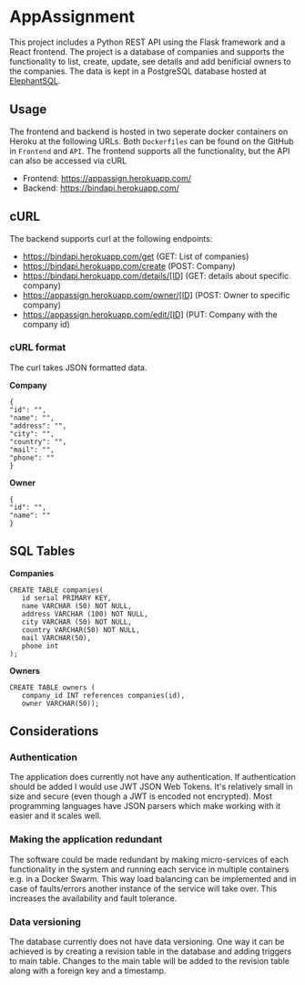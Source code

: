 # AppAssignment
This project includes a Python REST API using the Flask framework and a React frontend. The project is a database of companies and supports the functionality to list, create, update, see details and add benificial owners to the companies. The data is kept in a PostgreSQL database hosted at <a href="https://www.elephantsql.com/">ElephantSQL</a>. 

## Usage
The frontend and backend is hosted in two seperate docker containers on Heroku at the following URLs. Both ``Dockerfiles`` can be found on the GitHub in ``Frontend`` and ``API``. The frontend supports all the functionality, but the API can also be accessed via cURL
* Frontend: https://appassign.herokuapp.com/
* Backend: https://bindapi.herokuapp.com/

## cURL
The backend supports curl at the following endpoints:
* https://bindapi.herokuapp.com/get (GET: List of companies)
* https://bindapi.herokuapp.com/create (POST: Company)
* https://bindapi.herokuapp.com/details/[ID] (GET: details about specific company)
* https://appassign.herokuapp.com/owner/[ID] (POST: Owner to specific company)
* https://appassign.herokuapp.com/edit/[ID] (PUT: Company with the company id)

### cURL format
The curl takes JSON formatted data.

**Company**

```
{
"id": "",
"name": "",
"address": "",
"city": "",
"country": "",
"mail": "",
"phone": ""
}
```

**Owner**

```
{
"id": "",
"name": ""
}
```

## SQL Tables
**Companies**
```
CREATE TABLE companies(
   id serial PRIMARY KEY,
   name VARCHAR (50) NOT NULL,
   address VARCHAR (100) NOT NULL,
   city VARCHAR (50) NOT NULL,
   country VARCHAR(50) NOT NULL,
   mail VARCHAR(50),
   phone int
);
```
**Owners**
```
CREATE TABLE owners (
   company_id INT references companies(id),
   owner VARCHAR(50));
```
## Considerations
### Authentication
The application does currently not have any authentication. If authentication should be added I would use JWT JSON Web Tokens. It's relatively small in size and secure (even though a JWT is encoded not encrypted). Most programming languages have JSON parsers which make working with it easier and it scales well.
### Making the application redundant
The software could be made redundant by making micro-services of each functionality in the system and running each service in multiple containers e.g. in a Docker Swarm. This way load balancing can be implemented and in case of faults/errors another instance of the service will take over. This increases the availability and fault tolerance.
### Data versioning
The database currently does not have data versioning. One way it can be achieved is by creating a revision table in the database and adding triggers to main table. Changes to the main table will be added to the revision table along with a foreign key and a timestamp.


